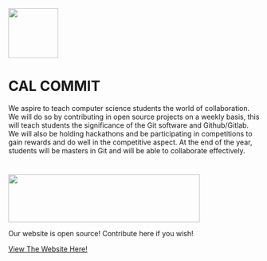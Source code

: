 <img width="100px;" height="100px;" src="https://o.remove.bg/downloads/a2cd0fab-71b8-42fd-8e84-240976eff218/Untitled_design__5_-removebg-preview.png">
<h1>CAL COMMIT</h1>
<p>We aspire to teach computer science students the world of collaboration. We will do so by contributing in open source projects on a weekly basis, this will teach students the significance of the Git software and Github/Gitlab. We will also be holding hackathons and be participating in competitions to gain rewards and do well in the competitive aspect. At the end of the year, students will be masters in Git and will be able to collaborate effectively.
</P>
<h1></h1>
<img style="width: 384px; height: 96px;" src="https://bruinhacks.github.io/hcb.png">
<p>Our website is open source! Contribute here if you wish!</P>
<a href="https://calcommit.netlify.app">View The Website Here!</a>
